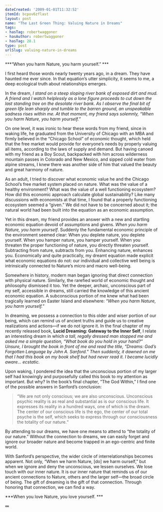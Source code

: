 ```yaml
---
dateCreated: '2009-01-01T11:32:52'
itemId: bcpov6zflast
layout: post
name: "The Last Green Thing: Valuing Nature in Dreams"
tags:
- hasTag: robertwaggoner
- hasAuthor: robertwaggoner
- hasTag: 28.1
type: post
urlSlug: valuing-nature-in-dreams
---
```


***“When you harm Nature, you harm yourself.” ***

I first heard those words nearly twenty years ago, in a dream. They have haunted me ever since. In that equation’s utter simplicity, it seems to me, a deep ecological truth about relationships emerges. 

In the dream, *I stand on a steep sloping river bank of exposed dirt and mud. A friend and I watch helplessly as a lone figure proceeds to cut down the last standing tree on the desolate river bank. As I observe the final bit of green life lean sharply and tumble to the barren ground, an unspeakable sadness rises within me. At that moment, my friend says solemnly, “When you harm Nature, you harm yourself.”*

On one level, it was ironic to hear these words from my friend, since in waking life, he graduated from the University of Chicago with an MBA and firmly believed in the “Chicago School” of economic thought, which held that the free market would provide for everyone’s needs by properly valuing all items, according to the laws of supply and demand. But having canoed with my friend as a Boy Scout, backpacked with him across wilderness mountain passes in Colorado and New Mexico, and sipped cold water from alpine streams, I knew there was another side of him that valued the beauty and great harmony of nature. 

As an adult, I tried to discover what economic value he and the Chicago School’s free market system placed on nature. What was the value of a healthy environment? What was the value of a well functioning ecosystem? How did this economic approach calculate global sustainability? Like many discussions with economists at that time, I found that a properly functioning ecosystem seemed a “given.” We did not have to be concerned about it; the natural world had been built into the equation as an economic assumption. 

Yet in this dream, my friend provides an answer with a new and startling economic equation devoid of assumptions and givens. *When you harm Nature, you harm yourself*. Suddenly the fundamental economic principle of the environment seemed clear: When you deplete nature, you deplete yourself. When you hamper nature, you hamper yourself. When you threaten the proper functioning of nature, you directly threaten yourself. Subtracting from nature, subtracts from you. Enhancing nature, enhances you. Economically and quite practically, my dreamt equation made explicit what economic equations do not: our individual and collective well being is intrinsically connected to Nature’s micro and macro well-being. 

Somewhere in history, modern man began ignoring that direct connection with physical nature. Similarly, the rarefied world of economic thought and philosophy dismissed it too. Yet the deeper, archaic, unconscious part of my self, accessible in dreams, still carried the knowledge of this ancient economic equation. A subconscious portion of me knew what had been tragically learned on Easter Island and elsewhere: *“When you harm Nature, you harm yourself.”* 

In dreaming, we possess a connection to this older and wiser portion of our being, which can remind us of ancient truths and guide us to creative realizations and actions—if we do not ignore it. In the final chapter of my recently released book, **Lucid Dreaming: Gateway to the Inner Self**, I relate an interesting dream in which *a tall, regally dressed man stopped me and asked me a simple question, “What book do you hold in your hand?” Unsure, I brought the book in front of me and read the title, “Dreams: God’s Forgotten Language by John A. Sanford.” Then suddenly, it dawned on me that I had this book on my book shelf but had never read it. I became lucidly aware... ecstatic.* 

Upon waking, I pondered the idea that the unconscious portion of my larger self had knowingly and purposefully called this book to my attention as important. But why? In the book’s final chapter, “The God Within,” I find one of the possible answers in Sanford’s conclusion: 

> “We are not only conscious; we are also unconscious. Unconscious psychic reality is as real and substantial as is our conscious life. It expresses its reality in a hundred ways, one of which is the dream. The center of our conscious life is the ego, the center of our total psyche is the self, which seeks to express through our consciousness the totality of our nature.“ 

By attending to our dreams, we have one means to attend to “the totality of our nature.” Without the connection to dreams, we can easily forget and ignore our broader nature and become trapped in an ego-centric and finite world. 

With Sanford’s perspective, the wider circle of interrelationships becomes apparent. Not only, “When we harm Nature, [do] we harm ourself,” but when we ignore and deny the unconscious, we lessen ourselves. We lose touch with our inner nature. It is our inner nature that reminds us of our ancient connections to Nature, others and the larger self—the broad circle of being. The gift of dreaming is the gift of that connection. Through honoring that connection, we can find a way. 

***When you love Nature, you love yourself. ***

∞



